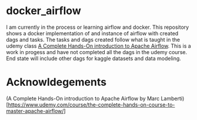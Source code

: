 # docker_airflow

I am currently in the process or learning airflow and docker. This repository shows a docker implementation of and instance of airflow with created dags and tasks. The tasks and dags created follow what is taught in the udemy class [A Complete Hands-On introduction to Apache Airflow](https://www.udemy.com/course/the-complete-hands-on-course-to-master-apache-airflow/). This is a work in progess and have not completed all the dags in the udemy course. End state will include other dags for kaggle datasets and data modeling.

# Acknowldegements

(A Complete Hands-On introduction to Apache Airflow by Marc Lamberti)[https://www.udemy.com/course/the-complete-hands-on-course-to-master-apache-airflow/]
